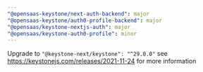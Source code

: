 ```yaml
---
"@opensaas-keystone/next-auth-backend": major
"@opensaas-keystone/auth0-profile-backend": major
"@opensaas/keystone-nextjs-auth": major
"@opensaas/keystone-auth0-profile": minor
---
```


Upgrade to `"@keystone-next/keystone": "^29.0.0"` see https://keystonejs.com/releases/2021-11-24 for more information
